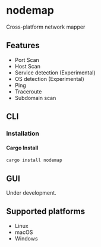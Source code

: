 # nodemap
Cross-platform network mapper

## Features
- Port Scan
- Host Scan
- Service detection (Experimental)
- OS detection (Experimental)
- Ping
- Traceroute
- Subdomain scan

## CLI
### Installation
#### Cargo Install
```
cargo install nodemap
```

## GUI
Under development.

## Supported platforms
- Linux
- macOS
- Windows
